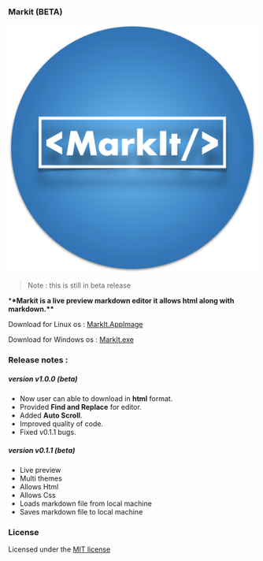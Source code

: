 ### Markit (BETA)

![Logo](logo.png)

> Note : this is still in beta release

\***\*Markit is a live preview markdown editor it allows html along with markdown.\*\***

<!---  Download for Mac os : [MarkIt-1.0.0.dmg](https://github.com/saketh-kowtha/markit/releases/download/v1.0.0/MarkIt-1.0.0.dmg) --->

Download for Linux os : [MarkIt.AppImage](https://github.com/saketh-kowtha/markit/releases/download/v1.0.1/MarkIt-1.0.1.AppImage)

Download for Windows os : [MarkIt.exe](https://github.com/saketh-kowtha/markit/releases/download/v1.0.1/MarkIt-Setup-1.0.1.exe)

### Release notes :

##### version v1.0.0 (beta)
- Now user can able to download in **html** format.
- Provided **Find and Replace** for editor.
- Added **Auto Scroll**.
- Improved quality of code.
- Fixed v0.1.1 bugs.

##### version v0.1.1 (beta)

- Live preview
- Multi themes
- Allows Html
- Allows Css
- Loads markdown file from local machine
- Saves markdown file to local machine

### License

Licensed under the [MIT license](LICENSE)
